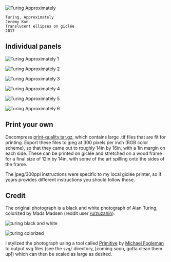 ![Turing Approximately](turing_approximately.jpg)

```
Turing, Approximately
Jeremy Kun
Translucent ellipses on giclée
2017
```

## Individual panels

![Turing Approximately 1](panels/t1.png)

![Turing Approximately 2](panels/t2.png)

![Turing Approximately 3](panels/t3.png)

![Turing Approximately 4](panels/t4.png)

![Turing Approximately 5](panels/t5.png)

![Turing Approximately 6](panels/t6.png)

## Print your own

Decompress [print-quality.tar.gz](print-quality.tar.gz), which contains large
.tif files that are fit for printing. Export these files to jpeg at 300 pixels
per inch (RGB color scheme), so that they came out to roughly 14in by 16in,
with a 1in margin on each side. These can be printed on giclée and stretched on
a wood frame for a final size of 12in by 14in, with some of the art spilling
onto the sides of the frame.

The jpeg/300ppi instructions were specific to my local giclée printer, so if 
yours provides different instructions you should follow those.

## Credit

The original photograph is a black and white photograph of Alan Turing,
colorized by Mads Madsen (reddit user
[/u/zuzahin](https://www.reddit.com/u/zuzahin)).

![turing black and white](turing_bw.jpg)

![turing colorized](turing.jpg)

I stylized the photograph using a tool called [Primitive](https://github.com/fogleman/primitive) 
by [Michael Fogleman](https://www.michaelfogleman.com/) to output svg files
(see the `svg/` directory, [coming soon, gotta clean them up]) which can then
be scaled as large as desired.
